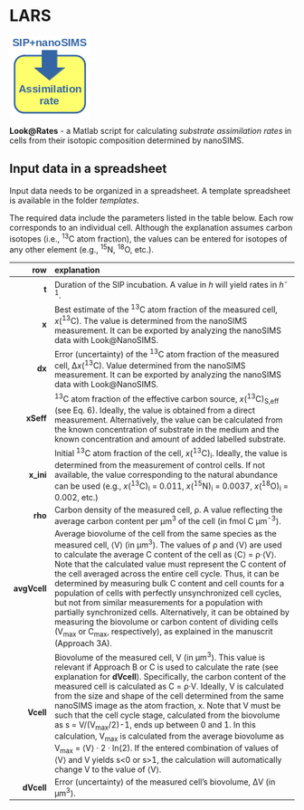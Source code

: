 # LARS

<img src="man/figures/LARS-logo.png">

**Look@Rates** - a Matlab script for calculating *substrate assimilation rates* in cells from their isotopic composition determined by nanoSIMS.

## Input data in a spreadsheet

Input data needs to be organized in a spreadsheet. A template spreadsheet is available in the folder *templates*.

The required data include the parameters listed in the table below. Each row corresponds to an individual cell. Although the explanation assumes carbon isotopes (i.e., <sup>13</sup>C atom fraction), the values can be entered for isotopes of any other element (e.g., <sup>15</sup>N, <sup>18</sup>O, etc.).

| row  | explanation |
|-----:|:------------|
| **t**    | Duration of the SIP incubation. A value in *h* will yield rates in *h*<sup>-1</sup>.|
| **x**    | Best estimate of the <sup>13</sup>C atom fraction of the measured cell, *x*(<sup>13</sup>C). The value is determined from the nanoSIMS measurement. It can be exported by analyzing the nanoSIMS data with Look@NanoSIMS.|
| **dx** | Error (uncertainty) of the <sup>13</sup>C atom fraction of the measured cell, Δ*x*(<sup>13</sup>C). Value determined from the nanoSIMS measurement. It can be exported by analyzing the nanoSIMS data with Look@NanoSIMS. |
| **xSeff** | <sup>13</sup>C atom fraction of the effective carbon source, *x*(<sup>13</sup>C)<sub>S,eff</sub> (see Eq. 6). Ideally, the value is obtained from a direct measurement. Alternatively, the value can be calculated from the known concentration of substrate in the medium and the known concentration and amount of added labelled substrate. |
| **x_ini** | Initial <sup>13</sup>C atom fraction of the cell, *x*(<sup>13</sup>C)<sub>i</sub>. Ideally, the value is determined from the measurement of control cells. If not available, the value corresponding to the natural abundance can be used (e.g., *x*(<sup>13</sup>C)<sub>i</sub> = 0.011, *x*(<sup>15</sup>N)<sub>i</sub> = 0.0037, *x*(<sup>18</sup>O)<sub>i</sub> = 0.002, etc.) |
| **rho** | Carbon density of the measured cell, &#961;. A value reflecting the average carbon content per &#956;m<sup>3</sup> of the cell (in fmol C &#956;m<sup>-3</sup>).  |
| **avgVcell** | Average biovolume of the cell from the same species as the measured cell, &#10216;V&#10217; (in &#956;m<sup>3</sup>). The values of &#961; and &#10216;V&#10217; are used to calculate the average C content of the cell as &#10216;C&#10217; = &#961;&#183;&#10216;V&#10217;. Note that the calculated value must represent the C content of the cell averaged across the entire cell cycle. Thus, it can be determined by measuring bulk C content and cell counts for a population of cells with perfectly unsynchronized cell cycles, but not from similar measurements for a population with partially synchronized cells. Alternatively, it can be obtained by measuring the biovolume or carbon content of dividing cells (V<sub>max</sub> or C<sub>max</sub>, respectively), as explained in the manuscrit (Approach 3A).|
| **Vcell** | Biovolume of the measured cell, V (in &#956;m<sup>3</sup>). This value is relevant if Approach B or C is used to calculate the rate (see explanation for **dVcell**). Specifically, the carbon content of the measured cell is calculated as C = &#961;&#183;V. Ideally, V is calculated from the size and shape of the cell determined from the same nanoSIMS image as the atom fraction, x. Note that V must be such that the cell cycle stage, calculated from the biovolume as s = V/(V<sub>max</sub>/2)-1, ends up between 0 and 1. In this calculation, V<sub>max</sub> is calculated from the average biovolume as V<sub>max</sub> = &#10216;V&#10217; &#183; 2 &#183; ln(2). If the entered combination of values of &#10216;V&#10217; and V yields s<0 or s>1, the calculation will automatically change V to the value of &#10216;V&#10217;. |
| **dVcell** | Error (uncertainty) of the measured cell’s biovolume, &#916;V (in &#956;m<sup>3</sup>). |
